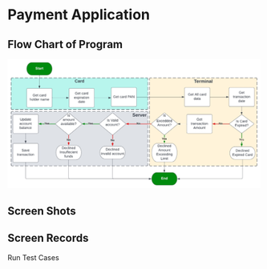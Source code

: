 # Payment Application

## Flow Chart of Program
![payment-flowchart](https://github.com/HusseinElsaka/Payment-Application/blob/master/payment-flowchart.jpeg?raw=true)
## Screen Shots  
## Screen Records 
Run Test Cases
